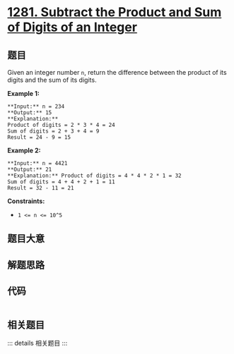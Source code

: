 # [1281. Subtract the Product and Sum of Digits of an Integer](https://leetcode.com/problems/subtract-the-product-and-sum-of-digits-of-an-integer)

## 题目

Given an integer number `n`, return the difference between the product of its
digits and the sum of its digits.



**Example 1:**

    
    
    **Input:** n = 234
    **Output:** 15 
    **Explanation:** 
    Product of digits = 2 * 3 * 4 = 24 
    Sum of digits = 2 + 3 + 4 = 9 
    Result = 24 - 9 = 15
    

**Example 2:**

    
    
    **Input:** n = 4421
    **Output:** 21
    **Explanation:** Product of digits = 4 * 4 * 2 * 1 = 32 
    Sum of digits = 4 + 4 + 2 + 1 = 11 
    Result = 32 - 11 = 21
    



**Constraints:**

  * `1 <= n <= 10^5`


## 题目大意

## 解题思路

## 代码

```javascript

```

## 相关题目

::: details 相关题目
:::

